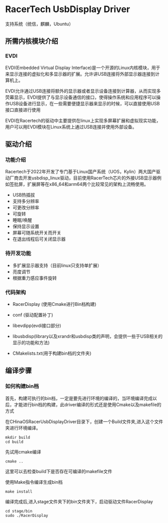 # RacerTech UsbDisplay Driver
支持系统（统信，麒麟，Ubuntu）
## 所需内核模块介绍
### EVDI
EVDI(Embedded Virtual Display Interface)是一个开源的Linux内核模块，用于来显示连接的虚拟化和多显示器的扩展。允许讲USB连接将外部显示器连接到计算机上。

EVDI允许通过USB连接将额外的显示器或者显示设备连接到计算器，从而实现多荧幕显示，EVDI提供了与显示设备通信的接口，使得操作系统和应用程序可以操作USB设备进行显示，在一些需要便捷显示器来显示的时候，可以直接使用USB接口直接进行使用

EVDI在Racertech的驱动中主要提供在linux上实现多屏幕扩展和虚拟现实功能，用户可以用EVDI模块在Linux系统上通过USB连接并使用外部设备。

## 驱动介绍
### 功能介绍
Racertech于2022年开发了专门基于Linux国产系统（UOS，Kylin）两大国产驱动厂商去开发usbdisp_linux驱动，目前使用RacerTech芯片的外接USB显示器例如签批屏，扩展屏等在x86_64和arm64两个比较常见的架构上流畅使用。
* USB热插拔
* 支持多分辨率
* 可更改分辨率
* 可旋转
* 睡眠/唤醒
* 保持显示设置
* 屏幕可随系统开关而开关
* 在退出线程后可关闭显示器
### 待开发功能
* 多扩展显示器支持（目前linux只支持单扩展）
* 亮度调节
* 根据重力感应事件旋转

### 代码架构
* RacerDisplay (使用Cmake进行Bin档构建)

* conf (驱动配置补丁)

* libevdipp(evdi接口部分)

* libusbdisp(library以及xrandr和usbdisp类的声明，会提供一些于USB相关的显示的功能和方法)

* CMakelists.txt(用于构建bin档的文件夹)


## 编译步骤
### 如何构建bin档
首先，构建可执行的bin档，一定是要先进行环境的编译的，当环境编译完成以后，才能进行bin档的构建，此driver编译的形式还是使用Cmake以及makefile的方式

在CHinaOSRacerUsbDisplayDriver目录下，创建一个Build文件夹,进入这个文件夹进行环境编译。
```
mkdir build
cd build
```
先试用cmake编译
```
cmake ..
```
这里可以去检查build下是否存在可编译的makefile文件

使用Make指令编译生成bin档
```
make install
```
编译完成后,进入stage文件夹下的bin文件夹下，启动驱动文件RacerDisplay
```
cd stage/bin
sudo ./RacerDisplay
```
